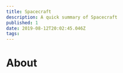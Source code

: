 ```yaml
---
title: Spacecraft
description: A quick summary of Spacecraft
published: 1
date: 2019-08-12T20:02:45.046Z
tags: 
---
```


# About